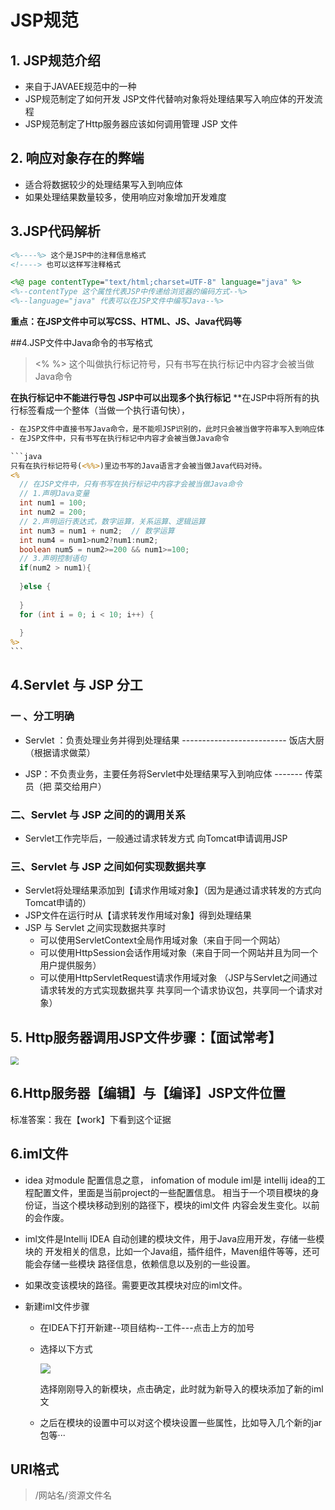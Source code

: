 # JSP规范

## 1. JSP规范介绍

- 来自于JAVAEE规范中的一种
- JSP规范制定了如何开发 JSP文件代替响对象将处理结果写入响应体的开发流程
- JSP规范制定了Http服务器应该如何调用管理 JSP 文件

## 2. 响应对象存在的弊端

- 适合将数据较少的处理结果写入到响应体
- 如果处理结果数量较多，使用响应对象增加开发难度

## 3.JSP代码解析

```JSP
<%----%> 这个是JSP中的注释信息格式
<!----> 也可以这样写注释格式
```

```JSP
<%@ page contentType="text/html;charset=UTF-8" language="java" %>
<%--contentType 这个属性代表JSP中传递给浏览器的编码方式--%>
<%--language="java" 代表可以在JSP文件中编写Java--%> 
```

**重点：在JSP文件中可以写CSS、HTML、JS、Java代码等**

##4.JSP文件中Java命令的书写格式
> <% %> 这个叫做执行标记符号，只有书写在执行标记中内容才会被当做Java命令

**在执行标记中不能进行导包**
**JSP中可以出现多个执行标记**
**在JSP中将所有的执行标签看成一个整体（当做一个执行语句快），
~~~~jsp
- 在JSP文件中直接书写Java命令，是不能呗JSP识别的，此时只会被当做字符串写入到响应体
- 在JSP文件中，只有书写在执行标记中内容才会被当做Java命令

```java
只有在执行标记符号(<%%>)里边书写的Java语言才会被当做Java代码对待。
<%
  // 在JSP文件中，只有书写在执行标记中内容才会被当做Java命令
  // 1.声明Java变量
  int num1 = 100;
  int num2 = 200;
  // 2.声明运行表达式，数字运算，关系运算、逻辑运算
  int num3 = num1 + num2;  // 数学运算
  int num4 = num1>num2?num1:num2;
  boolean num5 = num2>=200 && num1>=100;
  // 3.声明控制语句
  if(num2 > num1){
    
  }else {
    
  }
  for (int i = 0; i < 10; i++) {
    
  }
%>
```


~~~~



## 4.Servlet  与 JSP 分工

### 一 、分工明确

- Servlet ：负责处理业务并得到处理结果 -------------------------- 饭店大厨（根据请求做菜）

- JSP：不负责业务，主要任务将Servlet中处理结果写入到响应体 ------- 传菜员（把 菜交给用户）



### 二、Servlet 与 JSP 之间的的调用关系 

- Servlet工作完毕后，一般通过请求转发方式 向Tomcat申请调用JSP

### 三、Servlet 与 JSP 之间如何实现数据共享

- Servlet将处理结果添加到【请求作用域对象】（因为是通过请求转发的方式向Tomcat申请的）
- JSP文件在运行时从【请求转发作用域对象】得到处理结果
- JSP 与 Servlet 之间实现数据共享时
  - 可以使用ServletContext全局作用域对象（来自于同一个网站）
  - 可以使用HttpSession会话作用域对象（来自于同一个网站并且为同一个用户提供服务）
  - 可以使用HttpServletRequest请求作用域对象
    （JSP与Servlet之间通过请求转发的方式实现数据共享
    共享同一个请求协议包，共享同一个请求对象）

## 5. Http服务器调用JSP文件步骤：【面试常考】

<img src="https://gitee.com/YunboCheng/imageBad/raw/master/image/20210724111204.png" style="zoom: 80%;" />

## 6.Http服务器【编辑】与【编译】JSP文件位置

标准答案：我在【work】下看到这个证据

## 6.iml文件

- idea 对module 配置信息之意， infomation of module
  iml是 intellij idea的工程配置文件，里面是当前project的一些配置信息。
  相当于一个项目模块的身份证，当这个模块移动到别的路径下，模块的iml文件
  内容会发生变化。以前的会作废。
  
- iml文件是Intellij IDEA 自动创建的模块文件，用于Java应用开发，存储一些模块的
  开发相关的信息，比如一个Java组，插件组件，Maven组件等等，还可能会存储一些模块
  路径信息，依赖信息以及别的一些设置。
  
- 如果改变该模块的路径。需要更改其模块对应的iml文件。

- 新建iml文件步骤
  - 在IDEA下打开新建--项目结构--工件---点击上方的加号

  - 选择以下方式

    <img src="https://gitee.com/YunboCheng/imageBad/raw/master/image/20210724125557.png"  />

    选择刚刚导入的新模块，点击确定，此时就为新导入的模块添加了新的iml文

  - 之后在模块的设置中可以对这个模块设置一些属性，比如导入几个新的jar包等···

## URI格式

> /网站名/资源文件名
